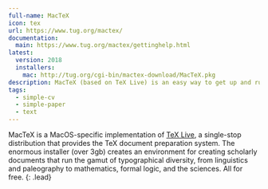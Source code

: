```yaml
---
full-name: MacTeX
icon: tex
url: https://www.tug.org/mactex/
documentation:
  main: https://www.tug.org/mactex/gettinghelp.html
latest:
  version: 2018
  installers:
    mac: http://tug.org/cgi-bin/mactex-download/MacTeX.pkg
description: MacTeX (based on TeX Live) is an easy way to get up and running with the TeX document production system.
tags:
  - simple-cv
  - simple-paper
  - text
---
```


MacTeX is a MacOS-specific implementation of [TeX Live](./tex-live), a
single-stop distribution that provides the TeX document preparation system.
The enormous installer (over 3gb) creates an environment for creating
scholarly documents that run the gamut of typographical diversity, from
linguistics and paleography to mathematics, formal logic, and the sciences.
All for free.
{: .lead}
